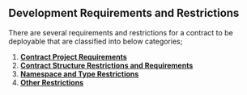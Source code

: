 ## Development Requirements and Restrictions

There are several requirements and restrictions for a contract to be deployable that are classified into below categories;

1. [**Contract Project Requirements**](restrictions/project.md)
2. [**Contract Structure Restrictions and Requirements**](restrictions/structure.md)
3. [**Namespace and Type Restrictions**](restrictions/type.md)
4. [**Other Restrictions**](restrictions/others.md)
